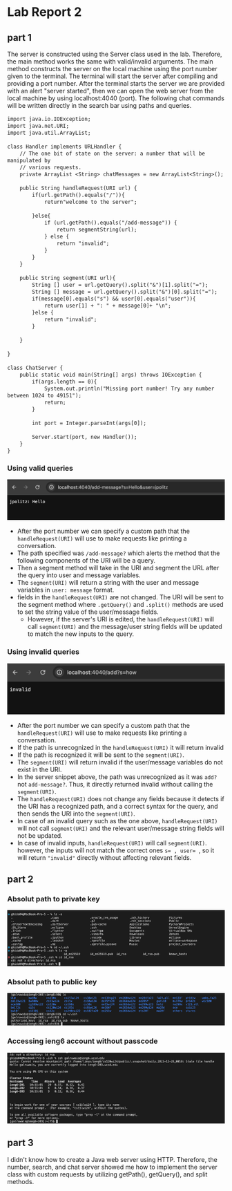 # Lab Report 2
## part 1
The server is constructed using the Server class used in the lab. Therefore, the main method works the same with valid/invalid arguments. The main method constructs the server on the local machine using the port number given to the terminal. The terminal will start the server after compiling and providing a port number. After the terminal starts the server we are provided with an alert "server started", then we can open the web server from the local machine by using localhost:4040 (port). The following chat commands will be written directly in the search bar using paths and queries. 
```
import java.io.IOException;
import java.net.URI;
import java.util.ArrayList;

class Handler implements URLHandler {
    // The one bit of state on the server: a number that will be manipulated by
    // various requests.
    private ArrayList <String> chatMessages = new ArrayList<String>();

    public String handleRequest(URI url) {
        if(url.getPath().equals("/")){
            return"welcome to the server";

        }else{
            if (url.getPath().equals("/add-message")) {
                return segmentString(url);
            } else {
                return "invalid";
            }
        }
    }

    public String segment(URI url){
        String [] user = url.getQuery().split("&")[1].split("=");
        String [] message = url.getQuery().split("&")[0].split("=");
        if(message[0].equals("s") && user[0].equals("user")){
            return user[1] + ": " + message[0]+ "\n";
        }else {
            return "invalid";
        }

    }

}

class ChatServer {
    public static void main(String[] args) throws IOException {
        if(args.length == 0){
            System.out.println("Missing port number! Try any number between 1024 to 49151");
            return;
        }

        int port = Integer.parseInt(args[0]);

        Server.start(port, new Handler());
    }
}
```
### Using valid queries
![Valid2](ValidChatServer2.png)
- After the port number we can specify a custom path that the ```handleRequest(URI)``` will use to make requests like printing a conversation.
- The path specified was ```/add-message?``` which alerts the method that the following components of the URI will be a query.
- Then a segment method will take in the URI and segment the URL after the query into user and message variables.
- The ```segment(URI)``` will return a string with the user and message variables in ```user: message``` format.
- fields in the ```handleRequest(URI)``` are not changed. The URI will be sent to the segment method where ```.getQuery()``` and ```.split()``` methods are used to set the string value of the user/message fields.
  - However, if the server's URI is edited, the ```handleRequest(URI)``` will call ```segment(URI)``` and the message/user string fields will be updated to match the new inputs to the query. 
### Using invalid queries
![Invalid](InvalidChatServer.png)
- After the port number we can specify a custom path that the ```handleRequest(URI)``` will use to make requests like printing a conversation.
- If the path is unrecognized in the ```handleRequest(URI)``` it will return invalid
- If the path is recognized it will be sent to the ```segment(URI)```.
- The ```segment(URI)``` will return invalid if the user/message variables do not exist in the URI.
- In the server snippet above, the path was unrecognized as it was ```add?``` not ```add-message?```. Thus, it directly returned invalid without calling the ```segment(URI)```.
- The ```handleRequest(URI)``` does not change any fields because it detects if the URI has a recognized path, and a correct syntax for the query, and then sends the URI into the ```segment(URI)```.
- In case of an invalid query such as the one above, ```handleRequest(URI)``` will not call ```segment(URI)``` and the relevant user/message string fields will not be updated.
- In case of invalid inputs, ```handleRequest(URI)``` will call ```segment(URI)```. however, the inputs will not match the correct ones ```s= , user= ```, so it will return ```"invalid"``` directly without affecting relevant fields. 
## part 2
### Absolut path to private key
![Private](AbsolutePathPrivateKey.png)
### Absolut path to public key
![Public](AbsolutePathPublicKey.png)
### Accessing ieng6 account without passcode
![Access](AccountLogIn.png)
## part 3
I didn't know how to create a Java web server using HTTP. Therefore, the number, search, and chat server showed me how to implement the server class with custom requests by utilizing getPath(), getQuery(), and split methods.
